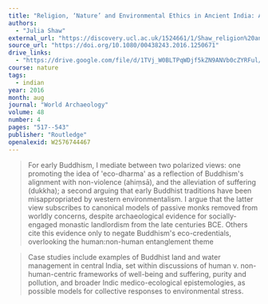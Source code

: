 ```yaml
---
title: "Religion, ‘Nature’ and Environmental Ethics in Ancient India: Archaeologies of Human:non-Human Suffering and Well-Being in Early Buddhist and Hindu Contexts"
authors:
  - "Julia Shaw"
external_url: "https://discovery.ucl.ac.uk/1524661/1/Shaw_religion%20and%20nature_final%20accepted_open%20access%20upload.pdf"
source_url: "https://doi.org/10.1080/00438243.2016.1250671"
drive_links:
  - "https://drive.google.com/file/d/1TVj_W0BLTPqWDjf5kZN9ANVb0cZYRFul/view?usp=drivesdk"
course: nature
tags:
  - indian
year: 2016
month: aug
journal: "World Archaeology"
volume: 48
number: 4
pages: "517--543"
publisher: "Routledge"
openalexid: W2576744467
---
```


> For early Buddhism, I mediate between two polarized views: one promoting the idea of 'eco-dharma' as a reflection of Buddhism's alignment with non-violence (ahiṃsā), and the alleviation of suffering (dukkha); a second arguing that early Buddhist traditions have been misappropriated by western environmentalism.
> I argue that the latter view subscribes to canonical models of passive monks removed from worldly concerns, despite archaeological evidence for socially-engaged monastic landlordism from the late centuries BCE.
> Others cite this evidence only to negate Buddhism's eco-credentials, overlooking the human:non-human entanglement theme

> Case studies include examples of Buddhist land and water management in central India, set within discussions of human v.
> non-human-centric frameworks of well-being and suffering, purity and pollution, and broader Indic medico-ecological epistemologies, as possible models for collective responses to environmental stress.

